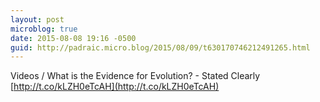```yaml
---
layout: post
microblog: true
date: 2015-08-08 19:16 -0500
guid: http://padraic.micro.blog/2015/08/09/t630170746212491265.html
---
```

Videos / What is the Evidence for Evolution? - Stated Clearly [http://t.co/kLZH0eTcAH](http://t.co/kLZH0eTcAH)
